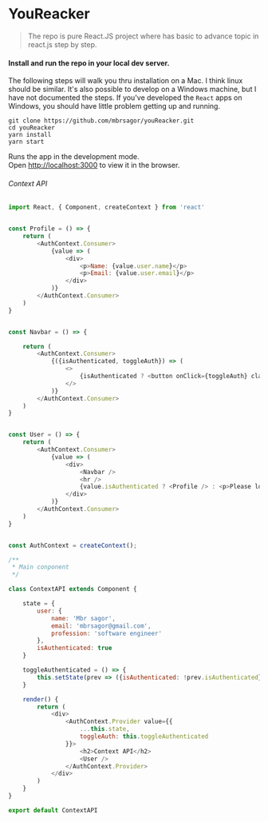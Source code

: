 # YouReacker
> The repo is pure React.JS project where has basic to advance topic in react.js step by step.

#### Install and run the repo in your local dev server.


The following steps will walk you thru installation on a Mac. I think linux should be similar. It's also possible to develop on a Windows machine, but I have not documented the steps. If you've developed the `React` apps on Windows, you should have little problem getting up and running.


```base
git clone https://github.com/mbrsagor/youReacker.git
cd youReacker
yarn install
yarn start
```
Runs the app in the development mode.\
Open [http://localhost:3000](http://localhost:3000) to view it in the browser.


###### Context API

```javascript
import React, { Component, createContext } from 'react'


const Profile = () => {
    return (
        <AuthContext.Consumer>
            {value => (
                <div>
                    <p>Name: {value.user.name}</p>
                    <p>Email: {value.user.email}</p>
                </div>
            )}
        </AuthContext.Consumer>
    )
}


const Navbar = () => {

    return (
        <AuthContext.Consumer>
            {({isAuthenticated, toggleAuth}) => (
                <>
                    {isAuthenticated ? <button onClick={toggleAuth} className="btn btn-danger btn-sm">Logout</button> : <button onClick={toggleAuth} className="btn btn-success btn-sm">Login</button>}
                </>
            )}
        </AuthContext.Consumer>
    )
}


const User = () => {
    return (
        <AuthContext.Consumer>
            {value => (
                <div>
                    <Navbar />
                    <hr />
                    {value.isAuthenticated ? <Profile /> : <p>Please login.</p>}
                </div>
            )}
        </AuthContext.Consumer>
    )
}


const AuthContext = createContext();

/**
 * Main conponent
 */

class ContextAPI extends Component {

    state = {
        user: {
            name: 'Mbr sagor',
            email: 'mbrsagor@gmail.com',
            profession: 'software engineer'
        },
        isAuthenticated: true
    }

    toggleAuthenticated = () => {
        this.setState(prev => ({isAuthenticated: !prev.isAuthenticated}));
    }

    render() {
        return (
            <div>
                <AuthContext.Provider value={{
                    ...this.state, 
                    toggleAuth: this.toggleAuthenticated
                }}>
                    <h2>Context API</h2>
                    <User />
                </AuthContext.Provider>
            </div>
        )
    }
}

export default ContextAPI
```
